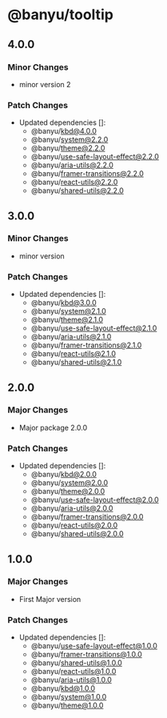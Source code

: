 # @banyu/tooltip

## 4.0.0

### Minor Changes

- minor version 2

### Patch Changes

- Updated dependencies []:
  - @banyu/kbd@4.0.0
  - @banyu/system@2.2.0
  - @banyu/theme@2.2.0
  - @banyu/use-safe-layout-effect@2.2.0
  - @banyu/aria-utils@2.2.0
  - @banyu/framer-transitions@2.2.0
  - @banyu/react-utils@2.2.0
  - @banyu/shared-utils@2.2.0

## 3.0.0

### Minor Changes

- minor version

### Patch Changes

- Updated dependencies []:
  - @banyu/kbd@3.0.0
  - @banyu/system@2.1.0
  - @banyu/theme@2.1.0
  - @banyu/use-safe-layout-effect@2.1.0
  - @banyu/aria-utils@2.1.0
  - @banyu/framer-transitions@2.1.0
  - @banyu/react-utils@2.1.0
  - @banyu/shared-utils@2.1.0

## 2.0.0

### Major Changes

- Major package 2.0.0

### Patch Changes

- Updated dependencies []:
  - @banyu/kbd@2.0.0
  - @banyu/system@2.0.0
  - @banyu/theme@2.0.0
  - @banyu/use-safe-layout-effect@2.0.0
  - @banyu/aria-utils@2.0.0
  - @banyu/framer-transitions@2.0.0
  - @banyu/react-utils@2.0.0
  - @banyu/shared-utils@2.0.0

## 1.0.0

### Major Changes

- First Major version

### Patch Changes

- Updated dependencies []:
  - @banyu/use-safe-layout-effect@1.0.0
  - @banyu/framer-transitions@1.0.0
  - @banyu/shared-utils@1.0.0
  - @banyu/react-utils@1.0.0
  - @banyu/aria-utils@1.0.0
  - @banyu/kbd@1.0.0
  - @banyu/system@1.0.0
  - @banyu/theme@1.0.0
